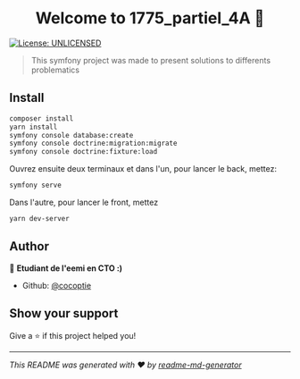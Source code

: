 <h1 align="center">Welcome to 1775_partiel_4A 👋</h1>
<p>
  <a href="#" target="_blank">
    <img alt="License: UNLICENSED" src="https://img.shields.io/badge/License-UNLICENSED-yellow.svg" />
  </a>
</p>

> This symfony project was made to present solutions to differents problematics

## Install

```sh
composer install
yarn install
symfony console database:create
symfony console doctrine:migration:migrate
symfony console doctrine:fixture:load
```

Ouvrez ensuite deux terminaux et dans l'un, pour lancer le back, mettez:

```sh
symfony serve
```

Dans l'autre, pour lancer le front, mettez

```sh
yarn dev-server
```

## Author

👤 **Etudiant de l'eemi en CTO :)**

* Github: [@cocoptie](https://github.com/cocoptie)

## Show your support

Give a ⭐️ if this project helped you!

***
_This README was generated with ❤️ by [readme-md-generator](https://github.com/kefranabg/readme-md-generator)_